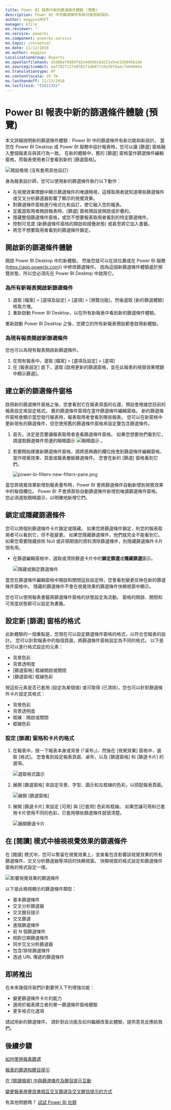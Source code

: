 ```yaml
---
title: Power BI 報表中新的篩選條件體驗 (預覽)
description: Power BI 中的篩選條件有新功能和新設計。
author: maggiesMSFT
manager: kfile
ms.reviewer: ''
ms.service: powerbi
ms.component: powerbi-service
ms.topic: conceptual
ms.date: 11/12/2018
ms.author: maggies
LocalizationGroup: Reports
ms.openlocfilehash: d2d8bef9689fd2e9db99c0a521a5ee326845b1de
ms.sourcegitcommit: ea77827127e0781f1d6877c0a3078aec7eb6694a
ms.translationtype: HT
ms.contentlocale: zh-TW
ms.lasthandoff: 11/13/2018
ms.locfileid: "51611352"
---
```

# <a name="the-new-filter-experience-in-power-bi-reports-preview"></a>Power BI 報表中新的篩選條件體驗 (預覽)

本文詳細說明新的篩選條件體驗：Power BI 中的篩選條件有新功能和新設計。 當您在 Power BI Desktop 或 Power BI 服務中設計報表時，您可以讓 [篩選] 窗格融入整個報表且與其行為一致。 在新的體驗中，舊的 [篩選] 窗格當作篩選條件編輯窗格，而報表使用者只會看到新的 [篩選窗格]。 
 
![預設檢視 (沒有套用其他自訂)](media/power-bi-report-filter-preview/power-bi-filter-reading.png)

身為報表設計師，您可以使用新的篩選條件執行以下動作：

- 在視覺效果標題中顯示篩選條件的唯讀檢視，這樣取用者就知道哪些篩選條件或交叉分析篩選器影響了顯示的視覺效果。
- 對篩選條件窗格進行格式化和自訂，使它融入您的報表。
- 定義當取用者開啟報表時，[篩選] 窗格預設是開啟或折疊的。
- 隱藏整個篩選條件窗格，或您不想要報表取用者看到的特定篩選條件。
- 控制可見度 (新篩選條件窗格的開啟和摺疊狀態) 或甚至將它加入書籤。
- 將您不想要取用者看到的篩選條件鎖定。

## <a name="turn-on-the-new-filter-experience"></a>開啟新的篩選條件體驗 

開啟 Power BI Desktop 中的新體驗。 然後您就可以在該位置或在 Power BI 服務 (https://app.powerbi.com)) 中修改篩選條件。 因為這個新篩選條件體驗處於預覽狀態，所以您必須先在 Power BI Desktop 中啟用它。 

### <a name="turn-on-new-filters-for-all-new-reports"></a>為所有新報表開啟新篩選條件

1. 選取 [檔案] > [選項及設定] > [選項] > [預覽功能]，然後選取 [新的篩選體驗] 核取方塊。 
2. 重新啟動 Power BI Desktop，以在所有新報表中看到新的篩選條件體驗。

重新啟動 Power BI Desktop 之後，您建立的所有新報表預設都會啟用新體驗。  

### <a name="turn-on-new-filters-for-an-existing-report"></a>為現有報表開啟新篩選條件

您也可以為現有報表開啟新篩選條件。

1. 在現有報表中，選取 [檔案] > [選項及設定] > [選項]
2. 在 [報表設定] 底下，選取 [啟用更新的篩選窗格，並在此報表的視覺效果標題中顯示篩選]。

## <a name="build-the-new-filter-pane"></a>建立新的篩選條件窗格

啟用新的篩選條件窗格之後，您會看到它在報表頁面的右邊，預設會根據您目前的報表設定來設定格式。 舊的篩選條件窗現在當作篩選條件編輯窗格。 新的篩選條件窗格會顯示當您發行報表時，報表取用者會看到哪些報表。 您可以在新窗格中更新現有的篩選條件，但您使用舊的篩選條件窗格來設定要包含篩選條件。

1. 首先，決定是否要讓報表取用者查看篩選條件窗格。 如果您想要他們看到它，請選取篩選條件旁邊的眼睛圖示 ![眼睛圖示](media/power-bi-report-filter-preview/power-bi-filter-off-eye-icon.png) 。

2. 若要開始建置新篩選條件窗格，請將感興趣的欄位拖曳到篩選條件編輯窗格，當作視覺效果、頁面或報表層級篩選條件。 您會在新的 [篩選] 窗格看到它們。

    ![power-bi-filters-new-filters-pane.png](media/power-bi-report-filter-preview/power-bi-filters-new-filters-pane.png)

當您將視覺效果新增到報表畫布時，Power BI 會將篩選條件自動新增到視覺效果中的每個欄位。 Power BI 不會將那些自動篩選條件新增到唯讀篩選條件窗格。 您必須選取眼睛圖示，以明確地新增它們。

 
## <a name="lock-or-hide-filters"></a>鎖定或隱藏篩選條件

您可以將個別篩選條件卡片鎖定或隱藏。 如果您將篩選條件鎖定，則您的報表取用者可以看到它，但不能變更。 如果您隱藏篩選條件，他們就完全不能看到它。 如果您需要隱藏排除 Null 或非預期值的資料清除篩選條件，則隱藏篩選條件卡片很有用。 

- 在篩選編輯窗格中，選取或清除篩選卡片中的**鎖定篩選**或**隱藏篩選**圖示。

   ![隱藏或鎖定篩選條件](media/power-bi-report-filter-preview/power-bi-filter-hide-lock.gif)

當您在篩選條件編輯窗格中開啟和關閉這些設定時，您會看到變更反映在新的篩選條件窗格中。 隱藏的篩選條件不會在視覺效果的篩選條件快顯視窗中顯示。

您也可以使用報表書籤將篩選條件窗格的狀態設定為流動。 窗格的開啟、關閉和可見度狀態都可以設定為書籤。
 
## <a name="format-the-new-filters-pane"></a>設定新 [篩選] 窗格的格式

此新體驗的一個重點是，您現在可以設定篩選條件窗格的格式，以符合您報表的設計。 您可以針對報表中的每個頁面，將篩選條件窗格設定為不同的格式。 以下是您可以進行格式設定的元素： 

- 背景色彩
- 背景透明度
- [篩選窗格] 框線開啟或關閉
- [篩選窗格] 框線色彩

視這些元素是否已套用 (設定為某個值) 或可取得 (已清除)，您也可以針對篩選條件卡片設定其格式： 

- 背景色彩
- 背景透明度
- 框線：開啟或關閉
- 框線色彩

### <a name="set-the-format-for-the-filters-pane-and-cards"></a>設定 [篩選] 窗格和卡片的格式

1. 在報表中，按一下報表本身或背景 (「桌布」)，然後在 [視覺效果] 窗格中，選取 [格式]。 
    您會看到設定報表頁面、桌布，以及 [篩選窗格] 和 [篩選卡片] 的選項。

    ![選取格式圖示](media/power-bi-report-filter-preview/power-bi-filter-format.png)    

1. 展開 [篩選窗格] 來設定背景、字型、圖示和左框線的色彩，以搭配報表頁面。

    ![展開 [篩選窗格]](media/power-bi-report-filter-preview/power-bi-filter-format-pane.png)

1. 展開 [篩選卡片] 來設定 [可用] 與 [已套用] 色彩和框線。 如果您讓可用和已套用卡片使用不同的色彩，已套用哪些篩選條件就很清楚。 
  
    ![展開篩選卡片](media/power-bi-report-filter-preview/power-bi-filter-format-card.png)

## <a name="view-filters-for-a-visual-in-reading-mode"></a>在 [閱讀] 模式中檢視視覺效果的篩選條件

在 [閱讀] 模式中，您可以暫留在視覺效果上，並查看包含影響該視覺效果的所有篩選條件、交叉分析篩選器等項目的快顯視窗。 快顯視窗的格式設定和篩選條件窗格的格式設定一樣。 

![影響視覺效果的篩選條件](media/power-bi-report-filter-preview/power-bi-filter-per-visual.png)

以下是此檢視顯示的篩選條件類型： 
- 基本篩選條件
- 交叉分析篩選器
- 交叉醒目提示 
- 交叉篩選
- 進階篩選條件
- 前 N 個篩選條件
- 相對日期篩選條件
- 同步交叉分析篩選器
- 包含/排除篩選條件
- 透過 URL 傳遞的篩選條件

## <a name="coming-soon"></a>即將推出

在未來幾個月我們計劃要併入下列增強功能：
- 變更篩選條件卡片的能力
- 適用於報表建立者的單一篩選條件窗格體驗 
- 更多格式化選項

請試用新的篩選條件。 請針對此功能及如何繼續改善此體驗，提供意見反應給我們。 

## <a name="next-steps"></a>後續步驟
[如何使用報表篩選](consumer/end-user-report-filter.md)

[報表的篩選和醒目提示](power-bi-reports-filters-and-highlighting.md)

[在 [閱讀檢視] 中與篩選條件及醒目提示互動](consumer/end-user-reading-view.md)

[變更報表視覺效果相互交叉篩選及交叉醒目提示的方式](consumer/end-user-interactions.md)

有其他問題嗎？ [試試 Power BI 社群](http://community.powerbi.com/)

